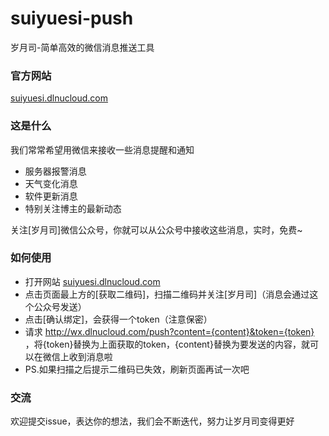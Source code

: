 # suiyuesi-push
岁月司-简单高效的微信消息推送工具

### 官方网站
[suiyuesi.dlnucloud.com](http://suiyuesi.dlnucloud.com)

### 这是什么
我们常常希望用微信来接收一些消息提醒和通知
- 服务器报警消息
- 天气变化消息
- 软件更新消息
- 特别关注博主的最新动态

关注[岁月司]微信公众号，你就可以从公众号中接收这些消息，实时，免费~

### 如何使用
- 打开网站 [suiyuesi.dlnucloud.com](http://suiyuesi.dlnucloud.com)
- 点击页面最上方的[获取二维码]，扫描二维码并关注[岁月司]（消息会通过这个公众号发送）
- 点击[确认绑定]，会获得一个token（注意保密）
- 请求 http://wx.dlnucloud.com/push?content={content}&token={token} ，将{token}替换为上面获取的token，{content}替换为要发送的内容，就可以在微信上收到消息啦
- PS.如果扫描之后提示二维码已失效，刷新页面再试一次吧

### 交流
欢迎提交issue，表达你的想法，我们会不断迭代，努力让岁月司变得更好
